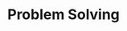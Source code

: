 ---
layout: posts_by_category
categories: problemsolving
title: Problem Solving
permalink: /category/problemsolving
---